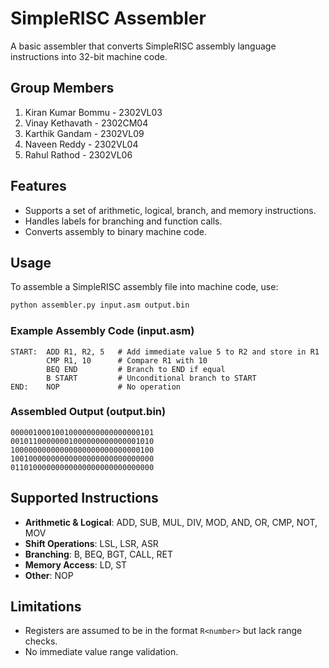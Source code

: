 # SimpleRISC Assembler

A basic assembler that converts SimpleRISC assembly language instructions into 32-bit machine code.

## Group Members 
1) Kiran Kumar Bommu - 2302VL03  
2) Vinay Kethavath - 2302CM04  
3) Karthik Gandam - 2302VL09  
4) Naveen Reddy - 2302VL04  
5) Rahul Rathod - 2302VL06  

## Features
- Supports a set of arithmetic, logical, branch, and memory instructions.
- Handles labels for branching and function calls.
- Converts assembly to binary machine code.

## Usage

To assemble a SimpleRISC assembly file into machine code, use:

```sh
python assembler.py input.asm output.bin
```

### Example Assembly Code (input.asm)
```assembly
START:  ADD R1, R2, 5   # Add immediate value 5 to R2 and store in R1
        CMP R1, 10      # Compare R1 with 10
        BEQ END         # Branch to END if equal
        B START         # Unconditional branch to START
END:    NOP             # No operation
```

### Assembled Output (output.bin)
```
00000100010010000000000000000101
00101100000001000000000000001010
10000000000000000000000000000100
10010000000000000000000000000000
01101000000000000000000000000000
```

## Supported Instructions
- **Arithmetic & Logical**: ADD, SUB, MUL, DIV, MOD, AND, OR, CMP, NOT, MOV
- **Shift Operations**: LSL, LSR, ASR
- **Branching**: B, BEQ, BGT, CALL, RET
- **Memory Access**: LD, ST
- **Other**: NOP

## Limitations
- Registers are assumed to be in the format `R<number>` but lack range checks.
- No immediate value range validation.



